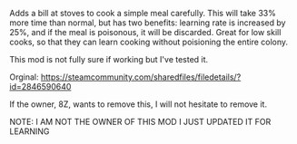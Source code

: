 Adds a bill at stoves to cook a simple meal carefully. This will take 33% more time than normal, but has two benefits: learning rate is increased by 25%, and if the meal is poisonous, it will be discarded. Great for low skill cooks, so that they can learn cooking without poisioning the entire colony.
    
This mod is not fully sure if working but I've tested it.

Orginal: https://steamcommunity.com/sharedfiles/filedetails/?id=2846590640

If the owner, 8Z, wants to remove this, I will not hesitate to remove it.

NOTE: I AM NOT THE OWNER OF THIS MOD I JUST UPDATED IT FOR LEARNING
